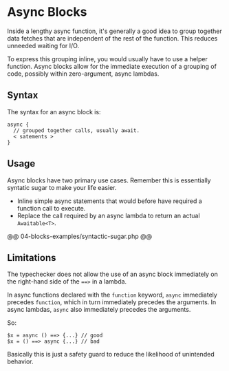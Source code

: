 # Async Blocks

Inside a lengthy async function, it's generally a good idea to group together data fetches that are independent of the rest of the function. This reduces unneeded waiting for I/O. 

To express this grouping inline, you would usually have to use a helper function. Async blocks allow for the immediate execution of a grouping of code, possibly within zero-argument, async lambdas.

## Syntax

The syntax for an async block is:

```
async {
  // grouped together calls, usually await.
  < satements >
}
```

## Usage

Async blocks have two primary use cases. Remember this is essentially syntatic sugar to make your life easier.

- Inline simple async statements that would before have required a function call to execute.
- Replace the call required by an async lambda to return an actual `Awaitable<T>`.

@@ 04-blocks-examples/syntactic-sugar.php @@

## Limitations

The typechecker does not allow the use of an async block immediately on the right-hand side of the `==>` in a lambda.

In async functions declared with the `function` keyword, `async` immediately precedes `function`, which in turn immediately precedes the arguments. In async lambdas, `async` also immediately precedes the arguments.

So:

```
$x = async () ==> {...} // good
$x = () ==> async {...} // bad  
```

Basically this is just a safety guard to reduce the likelihood of unintended behavior.
